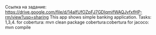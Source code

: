 Ссылка на задание: https://drive.google.com/file/d/14aIfUfOZpFJ7GDIqmifWAQJvfxfHP-rm/view?usp=sharing
This app shows simple banking application.
Tasks: 1,3,4.
for cobertura: mvn clean package cobertura:cobertura
for jacoco: mvn compile